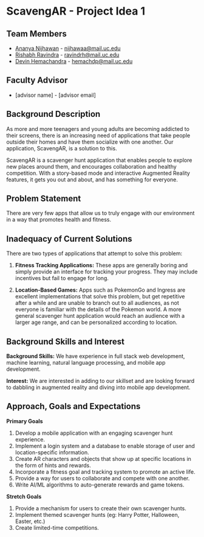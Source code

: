 # ScavengAR - Project Idea 1

## Team Members
* [Ananya Nijhawan](https://github.com/ananyanijhawan/CS5001/blob/master/Assignment1.md) - nijhawaa@mail.uc.edu
* [Rishabh Ravindra](https://github.uc.edu/ravindrh/CS5001/blob/master/README.md) - ravindrh@mail.uc.edu
* [Devin Hemachandra]() - hemachdp@mail.uc.edu

## Faculty Advisor
* [advisor name] - [advisor email]

## Background Description
As more and more teenagers and young adults are becoming addicted to their screens, there is an increasing need of applications that take people outside their homes and have them socialize with one another. Our application, ScavengAR, is a solution to this.

ScavengAR is a scavenger hunt application that enables people to explore new places around them, and encourages collaboration and healthy competition. With a story-based mode and interactive Augmented Reality features, it gets you out and about, and has something for everyone.

## Problem Statement
There are very few apps that allow us to truly engage with our environment in a way that promotes health and fitness.

## Inadequacy of Current Solutions
There are two types of applications that attempt to solve this problem:
1. **Fitness Tracking Applications:** These apps are generally boring and simply provide an interface for tracking your progress. They may include incentives but fail to engage for long.

2. **Location-Based Games:** Apps such as PokemonGo and Ingress are excellent implementations that solve this problem, but get repetitive after a while and are unable to branch out to all audiences, as not everyone is familiar with the details of the Pokemon world. A more general scavenger hunt application would reach an audience with a larger age range, and can be personalized according to location.

## Background Skills and Interest
**Background Skills:** We have experience in full stack web development, machine learning, natural language processing, and mobile app development.

**Interest:** We are interested in adding to our skillset and are looking forward to dabbling in augmented reality and diving into mobile app development.

## Approach, Goals and Expectations
**Primary Goals**
1. Develop a mobile application with an engaging scavenger hunt experience.
2. Implement a login system and a database to enable storage of user and location-specific information.
3. Create AR characters and objects that show up at specific locations in the form of hints and rewards.
4. Incorporate a fitness goal and tracking system to promote an active life.
5. Provide a way for users to collaborate and compete with one another.
6. Write AI/ML algorithms to auto-generate rewards and game tokens.

**Stretch Goals**
1. Provide a mechanism for users to create their own scavenger hunts.
2. Implement themed scavenger hunts (eg: Harry Potter, Halloween, Easter, etc.)
3. Create limited-time competitions.
